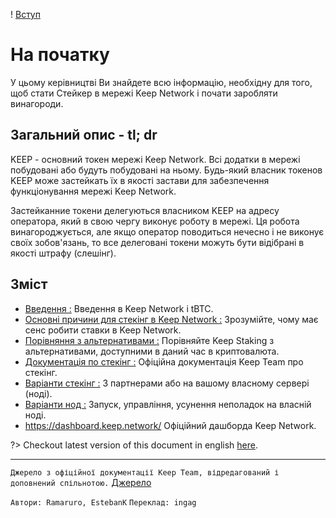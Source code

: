 ! [Вступ](/assets/images/keepdocgraf.jpg)


# На початку
У цьому керівництві Ви знайдете всю інформацію, необхідну для того, щоб стати Стейкер в мережі Keep Network і почати заробляти винагороди.

## Загальний опис - tl; dr
KEEP - основний токен мережі Keep Network. Всі додатки в мережі побудовані або будуть побудовані на ньому. Будь-який власник токенов KEEP може застейкать їх в якості застави для забезпечення функціонування мережі Keep Network.

Застейканние токени делегуються власником KEEP на адресу оператора, який в свою чергу виконує роботу в мережі. Ця робота винагороджується, але якщо оператор поводиться нечесно і не виконує своїх зобов'язань, то все делеговані токени можуть бути відібрані в якості штрафу (слешінг).


## Зміст

- [Введення :](basics/intro.md) Введення в Keep Network і tBTC.
- [Основні причини для стекінг в Keep Network :](Reasons/reasons.md) Зрозумійте, чому має сенс робити ставки в Keep Network.
- [Порівняння з альтернативами :](comparison/comparesimilar.md) Порівняйте Keep Staking з альтернативами, доступними в даний час в криптовалюта.
- [Документація по стекінг :](stakingdoc/keep101.md) Офіційна документація Keep Team про стекінг.
- [Варіанти стекінг :](stakingdoc/stakingoptions.md) З партнерами або на вашому власному сервері (ноді).
- [Варіанти нод :](Node-Operation/intro-operation.md) Запуск, управління, усунення неполадок на власній ноді.
- https://dashboard.keep.network/ Офіційний дашборда Keep Network.

?> Checkout latest version of this document in english [here](https://keepdocs.github.io/#/).

---
`Джерело з офіційної документації Keep Team, відредагований і доповнений спільнотою.` [Джерело](https://keep-network.gitbook.io/staking-documentation/)

`Автори: Ramaruro, EstebanK`
`Переклад: ingag`
